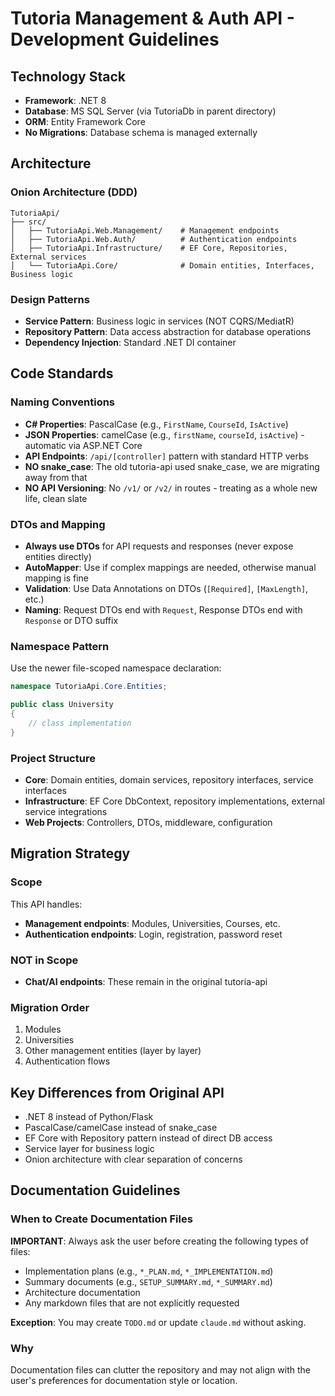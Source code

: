 # Tutoria Management & Auth API - Development Guidelines

## Technology Stack
- **Framework**: .NET 8
- **Database**: MS SQL Server (via TutoriaDb in parent directory)
- **ORM**: Entity Framework Core
- **No Migrations**: Database schema is managed externally

## Architecture

### Onion Architecture (DDD)
```
TutoriaApi/
├── src/
│   ├── TutoriaApi.Web.Management/    # Management endpoints
│   ├── TutoriaApi.Web.Auth/          # Authentication endpoints
│   ├── TutoriaApi.Infrastructure/    # EF Core, Repositories, External services
│   └── TutoriaApi.Core/              # Domain entities, Interfaces, Business logic
```

### Design Patterns
- **Service Pattern**: Business logic in services (NOT CQRS/MediatR)
- **Repository Pattern**: Data access abstraction for database operations
- **Dependency Injection**: Standard .NET DI container

## Code Standards

### Naming Conventions
- **C# Properties**: PascalCase (e.g., `FirstName`, `CourseId`, `IsActive`)
- **JSON Properties**: camelCase (e.g., `firstName`, `courseId`, `isActive`) - automatic via ASP.NET Core
- **API Endpoints**: `/api/[controller]` pattern with standard HTTP verbs
- **NO snake_case**: The old tutoria-api used snake_case, we are migrating away from that
- **NO API Versioning**: No `/v1/` or `/v2/` in routes - treating as a whole new life, clean slate

### DTOs and Mapping
- **Always use DTOs** for API requests and responses (never expose entities directly)
- **AutoMapper**: Use if complex mappings are needed, otherwise manual mapping is fine
- **Validation**: Use Data Annotations on DTOs (`[Required]`, `[MaxLength]`, etc.)
- **Naming**: Request DTOs end with `Request`, Response DTOs end with `Response` or DTO suffix

### Namespace Pattern
Use the newer file-scoped namespace declaration:
```csharp
namespace TutoriaApi.Core.Entities;

public class University
{
    // class implementation
}
```

### Project Structure
- **Core**: Domain entities, domain services, repository interfaces, service interfaces
- **Infrastructure**: EF Core DbContext, repository implementations, external service integrations
- **Web Projects**: Controllers, DTOs, middleware, configuration

## Migration Strategy

### Scope
This API handles:
- **Management endpoints**: Modules, Universities, Courses, etc.
- **Authentication endpoints**: Login, registration, password reset

### NOT in Scope
- **Chat/AI endpoints**: These remain in the original tutoria-api

### Migration Order
1. Modules
2. Universities
3. Other management entities (layer by layer)
4. Authentication flows

## Key Differences from Original API
- .NET 8 instead of Python/Flask
- PascalCase/camelCase instead of snake_case
- EF Core with Repository pattern instead of direct DB access
- Service layer for business logic
- Onion architecture with clear separation of concerns

## Documentation Guidelines

### When to Create Documentation Files
**IMPORTANT**: Always ask the user before creating the following types of files:
- Implementation plans (e.g., `*_PLAN.md`, `*_IMPLEMENTATION.md`)
- Summary documents (e.g., `SETUP_SUMMARY.md`, `*_SUMMARY.md`)
- Architecture documentation
- Any markdown files that are not explicitly requested

**Exception**: You may create `TODO.md` or update `claude.md` without asking.

### Why
Documentation files can clutter the repository and may not align with the user's preferences for documentation style or location.
